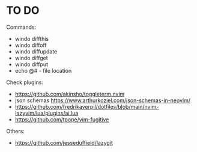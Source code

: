 # TO DO

Commands:

- windo diffthis
- windo diffoff
- windo diffupdate
- windo diffget
- windo diffput
- echo @# - file location

Check plugins:

- https://github.com/akinsho/toggleterm.nvim
- json schemas https://www.arthurkoziel.com/json-schemas-in-neovim/
- https://github.com/fredrikaverpil/dotfiles/blob/main/nvim-lazyvim/lua/plugins/ai.lua
- https://github.com/tpope/vim-fugitive

Others:

- https://github.com/jesseduffield/lazygit
